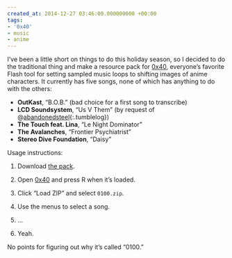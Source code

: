 ```yaml
---
created_at: 2014-12-27 03:46:00.000000000 +00:00
tags:
- '0x40'
- music
- anime
---
```


I’ve been a little short on things to do this holiday season, so I
decided to do the traditional thing and make a resource pack for
[0x40](http://0x40hues.blogspot.com/), everyone’s favorite Flash tool
for setting sampled music loops to shifting images of anime characters.
It currently has five songs, none of which has anything to do with the
others:

-   **OutKast**, “B.O.B.” (bad choice for a first song to transcribe)
-   **LCD Soundsystem**, “Us V Them” (by request of
    @[abandonedsteel](http://tmblr.co/msR8n9sluIH29761hmxMuTA){:.tumblelog})
-   **The Touch feat. Lina**, “Le Night Dominator”
-   **The Avalanches**, “Frontier Psychiatrist”
-   **Stereo Dive Foundation**, “Daisy”

Usage instructions:

1.  Download [the pack](https://room208.org/tmp/0100.zip).

2.  Open
    [0x40](https://googledrive.com/host/0B8QEardTLm8DQVItUFRpUXgyd3c/0x40%20Hues%20v5.0.swf)
    and press R when it’s loaded.

3.  Click “Load ZIP” and select `0100.zip`.

4.  Use the menus to select a song.

5.  …

6.  Yeah.

No points for figuring out why it’s called “0100.”
